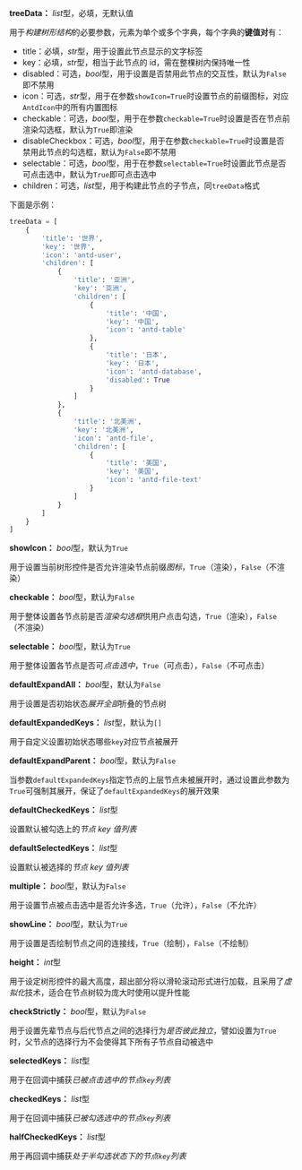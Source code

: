 **treeData：** *list*型，必填，无默认值

用于*构建树形结构*的必要参数，元素为单个或多个字典，每个字典的**键值对**有：

- title：必填，*str*型，用于设置此节点显示的文字标签
- key：必填，*str*型，相当于此节点的 id，需在整棵树内保持唯一性
- disabled：可选，*bool*型，用于设置是否禁用此节点的交互性，默认为`False`即不禁用
- icon：可选，*str*型，用于在参数`showIcon=True`时设置节点的前缀图标，对应`AntdIcon`中的所有内置图标
- checkable：可选，*bool*型，用于在参数`checkable=True`时设置是否在节点前渲染勾选框，默认为`True`即渲染
- disableCheckbox：可选，*bool*型，用于在参数`checkable=True`时设置是否禁用此节点的勾选框，默认为`False`即不禁用
- selectable：可选，*bool*型，用于在参数`selectable=True`时设置此节点是否可点击选中，默认为`True`即可点击选中
- children：可选，*list*型，用于构建此节点的子节点，同`treeData`格式

下面是示例：

```py
treeData = [
    {
        'title': '世界',
        'key': '世界',
        'icon': 'antd-user',
        'children': [
            {
                'title': '亚洲',
                'key': '亚洲',
                'children': [
                    {
                        'title': '中国',
                        'key': '中国',
                        'icon': 'antd-table'
                    },
                    {
                        'title': '日本',
                        'key': '日本',
                        'icon': 'antd-database',
                        'disabled': True
                    }
                ]
            },
            {
                'title': '北美洲',
                'key': '北美洲',
                'icon': 'antd-file',
                'children': [
                    {
                        'title': '美国',
                        'key': '美国',
                        'icon': 'antd-file-text'
                    }
                ]
            }
        ]
    }
]
```

**showIcon：** *bool*型，默认为`True`

用于设置当前树形控件是否允许渲染节点前缀*图标*，`True`（渲染），`False`（不渲染）

**checkable：** *bool*型，默认为`False`

用于整体设置各节点前是否*渲染勾选框*供用户点击勾选，`True`（渲染），`False`（不渲染）

**selectable：** *bool*型，默认为`True`

用于整体设置各节点是否可*点击选中*，`True`（可点击），`False`（不可点击）

**defaultExpandAll：** *bool*型，默认为`False`

用于设置是否初始状态*展开全部*折叠的节点树

**defaultExpandedKeys：** *list*型，默认为`[]`

用于自定义设置初始状态哪些`key`对应节点被展开

**defaultExpandParent：** *bool*型，默认为`False`

当参数`defaultExpandedKeys`指定节点的上层节点未被展开时，通过设置此参数为`True`可强制其展开，保证了`defaultExpandedKeys`的展开效果

**defaultCheckedKeys：** *list*型

设置默认被勾选上的*节点 key 值列表*

**defaultSelectedKeys：** *list*型

设置默认被选择的*节点 key 值列表*

**multiple：** *bool*型，默认为`False`

用于设置节点被点击选中是否允许多选，`True`（允许），`False`（不允许）

**showLine：** *bool*型，默认为`True`

用于设置是否绘制节点之间的连接线，`True`（绘制），`False`（不绘制）

**height：** *int*型

用于设定树形控件的最大高度，超出部分将以滑轮滚动形式进行加载，且采用了*虚拟化*技术，适合在节点树较为庞大时使用以提升性能

**checkStrictly：** *bool*型，默认为`False`

用于设置先辈节点与后代节点之间的选择行为*是否彼此独立*，譬如设置为`True`时，父节点的选择行为不会使得其下所有子节点自动被选中

**selectedKeys：** *list*型

用于在回调中捕获*已被点击选中的节点`key`列表*

**checkedKeys：** *list*型

用于在回调中捕获*已被勾选选中的节点`key`列表*

**halfCheckedKeys：** *list*型

用于再回调中捕获*处于半勾选状态下的节点`key`列表*
